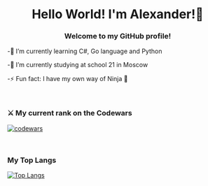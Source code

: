 <!-- ### Hello World! I'm Alexander!  👋
-->

<h1 align="center">Hello World! I'm Alexander!👋</h1>
<h3 align="center">Welcome to my GitHub profile!</h3>

<!--
**Goldriel/Goldriel** is a ✨ _special_ ✨ repository because its `README.md` (this file) appears on your GitHub profile.

Here are some ideas to get you started:

- 🔭 I’m currently working on ...
- 🌱 I’m currently learning C# language and Python
- 👯 I’m looking to collaborate on ...
- 🤔 I’m looking for help with ...
- 💬 Ask me about ...
- 📫 How to reach me: ...
- 😄 Pronouns: ...
- ⚡ Fun fact: ...
-->

<div>
<p>-🌱 I’m currently learning C#, Go language and Python </p>
<p>-🔭 I’m currently studying at school 21 in Moscow </p>
<p>-⚡ Fun fact: I have my own way of Ninja 🥷</p>
</div>

<br><h3 align="left">⚔️ My current rank on the Codewars</h3>
[![codewars](https://www.codewars.com/users/Elroel/badges/large)](https://www.codewars.com/users/Elroel)

<br><h3 align="left">My Top Langs</h3>
[![Top Langs](https://github-readme-stats.vercel.app/top-langs/api?username=goldriel)](https://github.com/goldriel/github-readme-stats)

